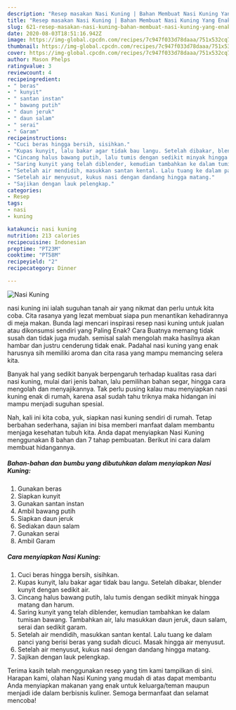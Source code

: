 ```yaml
---
description: "Resep masakan Nasi Kuning | Bahan Membuat Nasi Kuning Yang Enak Dan Mudah"
title: "Resep masakan Nasi Kuning | Bahan Membuat Nasi Kuning Yang Enak Dan Mudah"
slug: 621-resep-masakan-nasi-kuning-bahan-membuat-nasi-kuning-yang-enak-dan-mudah
date: 2020-08-03T18:51:16.942Z
image: https://img-global.cpcdn.com/recipes/7c947f033d78daaa/751x532cq70/nasi-kuning-foto-resep-utama.jpg
thumbnail: https://img-global.cpcdn.com/recipes/7c947f033d78daaa/751x532cq70/nasi-kuning-foto-resep-utama.jpg
cover: https://img-global.cpcdn.com/recipes/7c947f033d78daaa/751x532cq70/nasi-kuning-foto-resep-utama.jpg
author: Mason Phelps
ratingvalue: 3
reviewcount: 4
recipeingredient:
- " beras"
- " kunyit"
- " santan instan"
- " bawang putih"
- " daun jeruk"
- " daun salam"
- " serai"
- " Garam"
recipeinstructions:
- "Cuci beras hingga bersih, sisihkan."
- "Kupas kunyit, lalu bakar agar tidak bau langu. Setelah dibakar, blender kunyit dengan sedikit air."
- "Cincang halus bawang putih, lalu tumis dengan sedikit minyak hingga matang dan harum."
- "Saring kunyit yang telah diblender, kemudian tambahkan ke dalam tumisan bawang. Tambahkan air, lalu masukkan daun jeruk, daun salam, serai dan sedikit garam."
- "Setelah air mendidih, masukkan santan kental. Lalu tuang ke dalam panci yang berisi beras yang sudah dicuci. Masak hingga air menyusut."
- "Setelah air menyusut, kukus nasi dengan dandang hingga matang."
- "Sajikan dengan lauk pelengkap."
categories:
- Resep
tags:
- nasi
- kuning

katakunci: nasi kuning 
nutrition: 213 calories
recipecuisine: Indonesian
preptime: "PT23M"
cooktime: "PT58M"
recipeyield: "2"
recipecategory: Dinner

---
```



![Nasi Kuning](https://img-global.cpcdn.com/recipes/7c947f033d78daaa/751x532cq70/nasi-kuning-foto-resep-utama.jpg)


nasi kuning ini ialah suguhan tanah air yang nikmat dan perlu untuk kita coba. Cita rasanya yang lezat membuat siapa pun menantikan kehadirannya di meja makan.
Bunda lagi mencari inspirasi resep nasi kuning untuk jualan atau dikonsumsi sendiri yang Paling Enak? Cara Buatnya memang tidak susah dan tidak juga mudah. semisal salah mengolah maka hasilnya akan hambar dan justru cenderung tidak enak. Padahal nasi kuning yang enak harusnya sih memiliki aroma dan cita rasa yang mampu memancing selera kita.

Banyak hal yang sedikit banyak berpengaruh terhadap kualitas rasa dari nasi kuning, mulai dari jenis bahan, lalu pemilihan bahan segar, hingga cara mengolah dan menyajikannya. Tak perlu pusing kalau mau menyiapkan nasi kuning enak di rumah, karena asal sudah tahu triknya maka hidangan ini mampu menjadi suguhan spesial.




Nah, kali ini kita coba, yuk, siapkan nasi kuning sendiri di rumah. Tetap berbahan sederhana, sajian ini bisa memberi manfaat dalam membantu menjaga kesehatan tubuh kita. Anda dapat menyiapkan Nasi Kuning menggunakan 8 bahan dan 7 tahap pembuatan. Berikut ini cara dalam membuat hidangannya.

<!--inarticleads1-->

##### Bahan-bahan dan bumbu yang dibutuhkan dalam menyiapkan Nasi Kuning:

1. Gunakan  beras
1. Siapkan  kunyit
1. Gunakan  santan instan
1. Ambil  bawang putih
1. Siapkan  daun jeruk
1. Sediakan  daun salam
1. Gunakan  serai
1. Ambil  Garam




<!--inarticleads2-->

##### Cara menyiapkan Nasi Kuning:

1. Cuci beras hingga bersih, sisihkan.
1. Kupas kunyit, lalu bakar agar tidak bau langu. Setelah dibakar, blender kunyit dengan sedikit air.
1. Cincang halus bawang putih, lalu tumis dengan sedikit minyak hingga matang dan harum.
1. Saring kunyit yang telah diblender, kemudian tambahkan ke dalam tumisan bawang. Tambahkan air, lalu masukkan daun jeruk, daun salam, serai dan sedikit garam.
1. Setelah air mendidih, masukkan santan kental. Lalu tuang ke dalam panci yang berisi beras yang sudah dicuci. Masak hingga air menyusut.
1. Setelah air menyusut, kukus nasi dengan dandang hingga matang.
1. Sajikan dengan lauk pelengkap.




Terima kasih telah menggunakan resep yang tim kami tampilkan di sini. Harapan kami, olahan Nasi Kuning yang mudah di atas dapat membantu Anda menyiapkan makanan yang enak untuk keluarga/teman maupun menjadi ide dalam berbisnis kuliner. Semoga bermanfaat dan selamat mencoba!
